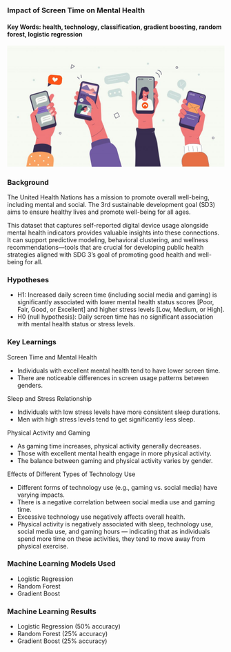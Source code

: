 ### Impact of Screen Time on Mental Health
#### Key Words: health, technology, classification, gradient boosting, random forest, logistic regression
![Product Data Analyst](https://github.com/principalscientist/mental-health/blob/main/iStock-1223365194-1024x570.jpg)


### Background
The United Health Nations has a mission to promote overall well-being, including mental and social. The 3rd sustainable development goal (SD3) aims to ensure healthy lives and promote well-being for all ages.

This dataset that captures self-reported digital device usage alongside mental health indicators provides valuable insights into these connections. It can support predictive modeling, behavioral clustering, and wellness recommendations—tools that are crucial for developing public health strategies aligned with SDG 3’s goal of promoting good health and well-being for all.


### Hypotheses 
* H1: Increased daily screen time (including social media and gaming) is significantly associated with lower mental health status scores [Poor, Fair, Good, or Excellent] and higher stress levels [Low, Medium, or High].
* H0 (null hypothesis): Daily screen time has no significant association with mental health status or stress levels.


### Key Learnings

Screen Time and Mental Health
* Individuals with excellent mental health tend to have lower screen time.
* There are noticeable differences in screen usage patterns between genders.

Sleep and Stress Relationship
* Individuals with low stress levels have more consistent sleep durations.
* Men with high stress levels tend to get significantly less sleep.

Physical Activity and Gaming
* As gaming time increases, physical activity generally decreases.
* Those with excellent mental health engage in more physical activity.
* The balance between gaming and physical activity varies by gender.

Effects of Different Types of Technology Use
* Different forms of technology use (e.g., gaming vs. social media) have varying impacts.
* There is a negative correlation between social media use and gaming time.
* Excessive technology use negatively affects overall health.
* Physical activity is negatively associated with sleep, technology use, social media use, and gaming hours — indicating that as individuals spend more time on these activities, they tend to move away from physical exercise.
  

### Machine Learning Models Used 
* Logistic Regression
* Random Forest
* Gradient Boost

### Machine Learning Results 
* Logistic Regression (50% accuracy)
* Random Forest (25% accuracy)
* Gradient Boost (25% accuracy)
